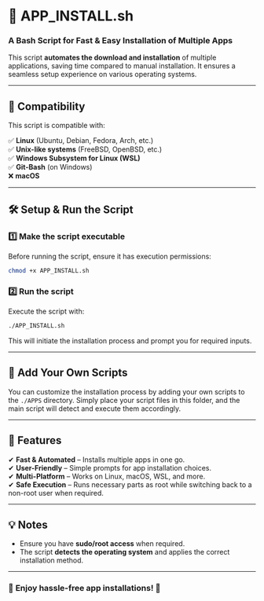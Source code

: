 # 🚀 APP_INSTALL.sh

### **A Bash Script for Fast & Easy Installation of Multiple Apps**

This script **automates the download and installation** of multiple applications, saving time compared to manual installation. It ensures a seamless setup experience on various operating systems.

---

## 📌 **Compatibility**

This script is compatible with:

✅ **Linux** (Ubuntu, Debian, Fedora, Arch, etc.)\
✅ **Unix-like systems** (FreeBSD, OpenBSD, etc.)\
✅ **Windows Subsystem for Linux (WSL)**\
✅ **Git-Bash** (on Windows)\
❌ **macOS**

---

## 🛠 **Setup & Run the Script**

### **1️⃣ Make the script executable**

Before running the script, ensure it has execution permissions:

```bash
chmod +x APP_INSTALL.sh
```

### **2️⃣ Run the script**

Execute the script with:

```bash
./APP_INSTALL.sh
```

This will initiate the installation process and prompt you for required inputs.

---

## 📂 Add Your Own Scripts

You can customize the installation process by adding your own scripts to the `./APPS` directory. Simply place your script files in this folder, and the main script will detect and execute them accordingly.

---
## 🔹 **Features**

✔ **Fast & Automated** – Installs multiple apps in one go.\
✔ **User-Friendly** – Simple prompts for app installation choices.\
✔ **Multi-Platform** – Works on Linux, macOS, WSL, and more.\
✔ **Safe Execution** – Runs necessary parts as root while switching back to a non-root user when required.

---

## 💡 **Notes**

- Ensure you have **sudo/root access** when required.
- The script **detects the operating system** and applies the correct installation method.

---

### 🎯 **Enjoy hassle-free app installations! 🚀**

